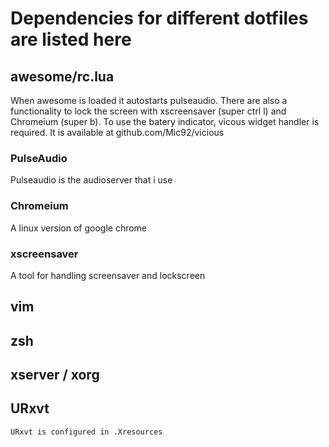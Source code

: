 # Dependencies for different dotfiles are listed here

## awesome/rc.lua
When awesome is loaded it autostarts pulseaudio. There are also a functionality
to lock the screen with xscreensaver (super ctrl l) and Chromeium (super b).
To use the batery indicator, vicous widget handler is required. It is available
at github.com/Mic92/vicious

### PulseAudio
Pulseaudio is the audioserver that i use 

### Chromeium
A linux version of google chrome

### xscreensaver
A tool for handling screensaver and lockscreen

## vim

## zsh

## xserver / xorg

## URxvt
    URxvt is configured in .Xresources
